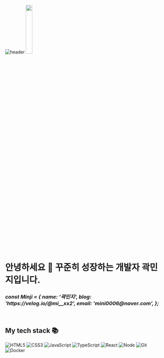 ![header](https://capsule-render.vercel.app/api?type=waving&color=auto&height=300&section=header&text=Minji's%20GitHub&fontSize=90&animation=fadeIn&fontAlignY=38&desc=Decorate%20GitHub%20Profile%20or%20any%20Repo%20like%20me!&descAlignY=51&descAlign=62)
<img src="https://user-images.githubusercontent.com/83060161/184499878-866001e6-9211-4d33-84e8-8a5760bdcd72.png" width="20%"/>
<h1>안녕하세요 🤗 꾸준히 성장하는 개발자 곽민지입니다.</h1>

<p>
  <em>
    <h3>
      const Minji = {
        name: '곽민지',
        blog: 'https://velog.io/@mi__xx2',
        email: 'mini0006@naver.com',
      };
    </h3>
  </em>
</p>

<br />
<h2> My tech stack 📚 </h2>

![HTML5](https://img.shields.io/badge/-HTML5-F05032?style=for-the-badge&logo=html5&logoColor=ffffff)
![CSS3](https://img.shields.io/badge/-CSS3-007ACC?style=for-the-badge&logo=css3)
![JavaScript](https://img.shields.io/badge/-JavaScript-%23F7DF1C?style=for-the-badge&logo=javascript&logoColor=000000&labelColor=%23F7DF1C&color=%23FFCE5A)
![TypeScript](https://img.shields.io/badge/-TypeScript-007ACC?style=for-the-badge&logo=typescript&logoColor=white)
![React](https://img.shields.io/badge/-React-222222?style=for-the-badge&logo=react)
![Node](https://img.shields.io/badge/-Nodejs-43853d?style=for-the-badge&logo=Node.js&logoColor=white)
![Git](https://img.shields.io/badge/-Git-F05032?style=for-the-badge&logo=git&logoColor=ffffff)
![Docker](https://img.shields.io/badge/-Docker-46a2f1?style=for-the-badge&logo=docker&logoColor=ffffff)


